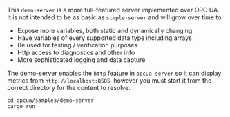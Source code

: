 This `demo-server` is a more full-featured server implemented over OPC UA. It is not
intended to be as basic as `simple-server` and will grow over time to:
 
* Expose more variables, both static and dynamically changing.
* Have variables of every supported data type including arrays
* Be used for testing / verification purposes
* Http access to diagnostics and other info
* More sophisticated logging and data capture

The demo-server enables the `http` feature in `opcua-server` so it can display metrics
from `http://localhost:8585`, however you must start it from the correct directory for the content to resolve. 

```
cd opcua/samples/demo-server
cargo run
```
